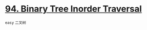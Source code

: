# [94. Binary Tree Inorder Traversal](https://leetcode.com/problems/binary-tree-inorder-traversal/)


`easy` `二叉树`